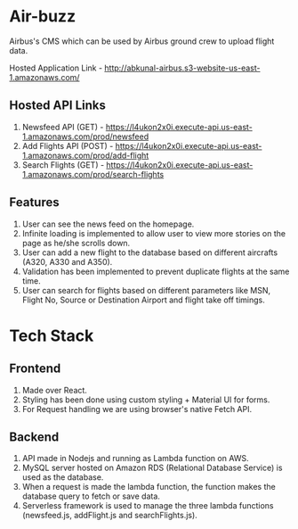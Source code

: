 # Air-buzz
Airbus's CMS which can be used by Airbus ground crew to upload flight data.

Hosted Application Link - http://abkunal-airbus.s3-website-us-east-1.amazonaws.com/

## Hosted API Links
1. Newsfeed API (GET) - https://l4ukon2x0i.execute-api.us-east-1.amazonaws.com/prod/newsfeed
2. Add Flights API (POST) - https://l4ukon2x0i.execute-api.us-east-1.amazonaws.com/prod/add-flight
3. Search Flights (GET) - https://l4ukon2x0i.execute-api.us-east-1.amazonaws.com/prod/search-flights

## Features
  1. User can see the news feed on the homepage.
  2. Infinite loading is implemented to allow user to view more stories on the page as he/she scrolls down.
  3. User can add a new flight to the database based on different aircrafts (A320, A330 and A350).
  4. Validation has been implemented to prevent duplicate flights at the same time.
  5. User can search for flights based on different parameters like MSN, Flight No, Source or Destination Airport and flight take off timings.

# Tech Stack

## Frontend
1. Made over React.
2. Styling has been done using custom styling + Material UI for forms.
3. For Request handling we are using browser's native Fetch API.

## Backend
1. API made in Nodejs and running as Lambda function on AWS.
2. MySQL server hosted on Amazon RDS (Relational Database Service) is used as the database.
3. When a request is made the lambda function, the function makes the database query to fetch or save data.
4. Serverless framework is used to manage the three lambda functions (newsfeed.js, addFlight.js and searchFlights.js).


